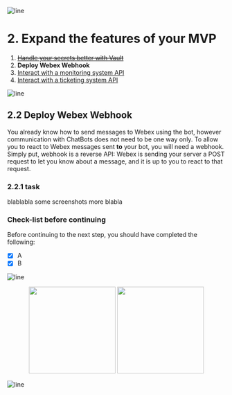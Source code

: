 ![line](../img/banner_line.png)
# 2. Expand the features of your MVP

1. ~~[Handle your secrets better with Vault](2_1.md)~~
2. **Deploy Webex Webhook**
3. [Interact with a monitoring system API](2_3.md)
4. [Interact with a ticketing system API](2_4.md)


![line](../img/banner_line.png)

## 2.2 Deploy Webex Webhook

You already know how to send messages to Webex using the bot, however communication with ChatBots does not need to be one way only. To allow you to react to Webex messages sent **to** your bot, you will need a webhook. Simply put, webhook is a reverse API: Webex is sending your server a POST request to let you know about a message, and it is up to you to react to that request.

### 2.2.1 task

blablabla
some screenshots
more blabla

### Check-list before continuing

Before continuing to the next step, you should have completed the following:

- [x] A
- [x] B

![line](../img/banner_line.png)

<p align="center">
<a href="./2_1.md"><img src="../img/previous.png" width="200px"></a>
<a href="./2_3.md"><img src="../img/next.png" width="200px"></a>
</p>

![line](../img/banner_line.png)
